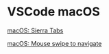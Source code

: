 # VSCode macOS

[macOS: Sierra Tabs](https://code.visualstudio.com/updates/v1_12#_macos-sierra-tabs)

[macOS: Mouse swipe to navigate](https://code.visualstudio.com/updates/v1_12#_macos-mouse-swipe-to-navigate)
